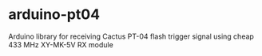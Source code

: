 arduino-pt04
============

Arduino library for receiving Cactus PT-04 flash trigger signal using cheap 433 MHz XY-MK-5V RX module 

